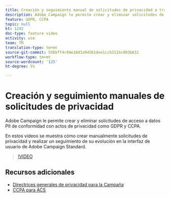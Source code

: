 ```yaml
---
title: Creación y seguimiento manual de solicitudes de privacidad a través de la interfaz de usuario de Adobe Campaign
description: Adobe Campaign le permite crear y eliminar solicitudes de acceso a datos PII de conformidad con actos de privacidad como GDPR y CCPA. En estos vídeos se muestra cómo crear manualmente solicitudes de privacidad y realizar un seguimiento de su evolución en la interfaz de usuario de Adobe Campaign Standard.
feature: GDPR, CCPA
topic: null
kt: 1242
doc-type: feature video
activity: use
team: TM
translation-type: tm+mt
source-git-commit: 556bff4c94e16d3a94561dee1ccb311bc003b631
workflow-type: tm+mt
source-wordcount: '125'
ht-degree: 5%

---
```



# Creación y seguimiento manuales de solicitudes de privacidad

Adobe Campaign le permite crear y eliminar solicitudes de acceso a datos PII de conformidad con actos de privacidad como GDPR y CCPA.

En estos vídeos se muestra cómo crear manualmente solicitudes de privacidad y realizar un seguimiento de su evolución en la interfaz de usuario de Adobe Campaign Standard.

>[!VIDEO](https://video.tv.adobe.com/v/29235?quality=12)

## Recursos adicionales

* [Directrices generales de privacidad para la Campaña](https://helpx.adobe.com/es/campaign/kb/campaign-privacy-overview.html)
* [CCPA para ACS](https://helpx.adobe.com/campaign/kb/acs-privacy.html#ccpa)
